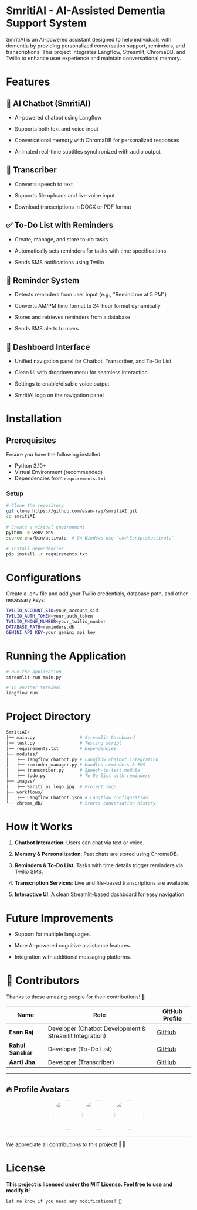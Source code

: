 # SmritiAI - AI-Assisted Dementia Support System

SmritiAI is an AI-powered assistant designed to help individuals with dementia by providing personalized conversation support, reminders, and transcriptions. This project integrates Langflow, Streamlit, ChromaDB, and Twilio to enhance user experience and maintain conversational memory.

# Features

## 🧠 AI Chatbot (SmritiAI)

- AI-powered chatbot using Langflow

- Supports both text and voice input

- Conversational memory with ChromaDB for personalized responses

- Animated real-time subtitles synchronized with audio output

## 📝 Transcriber

- Converts speech to text

- Supports file uploads and live voice input

- Download transcriptions in DOCX or PDF format

## ✅ To-Do List with Reminders

- Create, manage, and store to-do tasks

- Automatically sets reminders for tasks with time specifications

- Sends SMS notifications using Twilio

## 🔔 Reminder System

- Detects reminders from user input (e.g., "Remind me at 5 PM")

- Converts AM/PM time format to 24-hour format dynamically

- Stores and retrieves reminders from a database

- Sends SMS alerts to users

## 📌 Dashboard Interface

- Unified navigation panel for Chatbot, Transcriber, and To-Do List

- Clean UI with dropdown menu for seamless interaction

- Settings to enable/disable voice output

- SmritiAI logo on the navigation panel


# Installation
## Prerequisites
Ensure you have the following installed:
- Python 3.10+
- Virtual Environment (recommended)
- Dependencies from `requirements.txt`

### Setup
```bash
# Clone the repository
git clone https://github.com/esan-raj/smritiAI.git
cd smritiAI

# Create a virtual environment
python -m venv env
source env/bin/activate  # On Windows use `env\Scripts\activate`

# Install dependencies
pip install -r requirements.txt
```
# Configurations
Create a .env file and add your Twilio credentials, database path, and other necessary keys:
```bash
TWILIO_ACCOUNT_SID=your_account_sid
TWILIO_AUTH_TOKEN=your_auth_token
TWILIO_PHONE_NUMBER=your_twilio_number
DATABASE_PATH=reminders.db
GEMINI_API_KEY=your_gemini_api_key
```
# Running the Application
```bash
# Run the application
streamlit run main.py

# In another terminal 
langflow run
```
# Project Directory
```bash
SmritiAI/
│── main.py                 # Streamlit Dashboard
│── test.py                 # Testing script
│── requirements.txt        # Dependencies
├── modules/
│   ├── langflow_chatbot.py # Langflow chatbot integration
│   ├── reminder_manager.py # Handles reminders & SMS
│   ├── transcriber.py      # Speech-to-text module
│   ├── todo.py             # To-Do list with reminders
├── images/
│   ├── Smriti_ai_logo.jpg  # Project logo
├── workflows/
│   ├── Langflow Chatbot.json # Langflow configuration
└── chroma_db/              # Stores conversation history
```
# How it Works
1. **Chatbot Interaction**: Users can chat via text or voice.

2. **Memory & Personalization**: Past chats are stored using ChromaDB.

3. **Reminders & To-Do List**: Tasks with time details trigger reminders via Twilio SMS.

4. **Transcription Services**: Live and file-based transcriptions are available.

5. **Interactive UI**: A clean Streamlit-based dashboard for easy navigation.

# Future Improvements
- Support for multiple languages.

- More AI-powered cognitive assistance features.

- Integration with additional messaging platforms.

# 👥 Contributors

Thanks to these amazing people for their contributions! 🎉  

| Name           | Role                                      | GitHub Profile |
|---------------|------------------------------------------|----------------|
| **Esan Raj**  | Developer (Chatbot Development & Streamlit Integration) | [GitHub](https://github.com/esan-raj) |
| **Rahul Sanskar** | Developer (To-Do List)                  | [GitHub](https://github.com/Rahul-Sanskar) |
| **Aarti Jha** | Developer (Transcriber)                  | [GitHub](https://github.com/RT-Jha) |

---

## 🔥 Profile Avatars

<p align="center">
  <a href="https://github.com/esan-raj">
    <img src="https://github.com/esan-raj.png" width="80" height="80" style="border-radius: 50%;">
  </a>
  <a href="https://github.com/Rahul-Sanskar">
    <img src="https://github.com/Rahul-Sanskar.png" width="80" height="80" style="border-radius: 50%;">
  </a>
  <a href="https://github.com/RT-Jha">
    <img src="https://github.com/RT-Jha.png" width="80" height="80" style="border-radius: 50%;">
  </a>
</p>

---

We appreciate all contributions to this project! 🚀✨


# License
**This project is licensed under the MIT License. Feel free to use and modify it!**

```bash
Let me know if you need any modifications! 🚀
